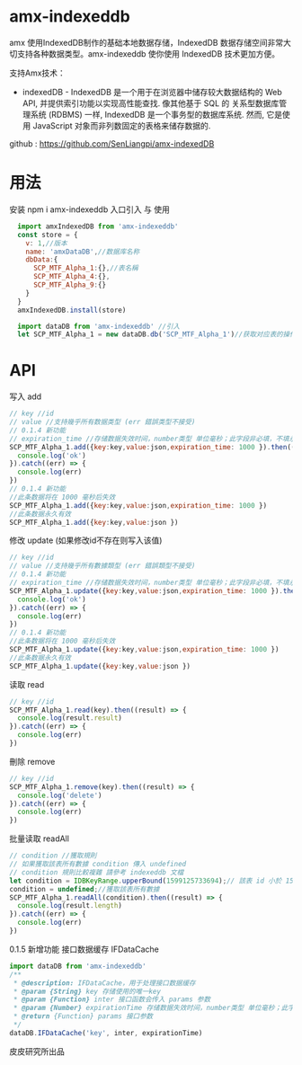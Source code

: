 <!--

 * @Author: Pi Patle
 * @Email: pisenliang@gmail.com
 * @Github: https://github.com/SenLiangpi
 * @Website: https://senliangpi.github.io/blog/#/
 * @Date: 2021-01-13 09:26:42
 * @LastEditors: Pi Patle
 * @LastEditTime: 2023-06-02 17:05:04
-->
# amx-indexeddb
amx 使用IndexedDB制作的基础本地数据存储，IndexedDB 数据存储空间非常大切支持各种数据类型。amx-indexeddb 使你使用 IndexedDB 技术更加方便。
<!-- Amx第一版组要支持vue，还在编写过程中。 -->

支持Amx技术：
* indexedDB - IndexedDB 是一个用于在浏览器中储存较大数据结构的 Web API, 并提供索引功能以实现高性能查找. 像其他基于 SQL 的 关系型数据库管理系统 (RDBMS) 一样, IndexedDB 是一个事务型的数据库系统. 然而, 它是使用 JavaScript 对象而非列数固定的表格来储存数据的.

github : https://github.com/SenLiangpi/amx-indexedDB

# 用法
安装 npm i amx-indexeddb
入口引入 与 使用
```javascript
  import amxIndexedDB from 'amx-indexeddb'
  const store = {
    v: 1,//版本
    name: 'amxDataDB',//数据库名称
    dbData:{
      SCP_MTF_Alpha_1:{},//表名稱
      SCP_MTF_Alpha_4:{},
      SCP_MTF_Alpha_9:{}
    }
  }
  amxIndexedDB.install(store)

  import dataDB from 'amx-indexeddb' //引入
  let SCP_MTF_Alpha_1 = new dataDB.db('SCP_MTF_Alpha_1')//获取对应表的操作权限
```
# API
写入 add
```javascript
// key //id
// value //支持幾乎所有数据类型 (err 錯誤类型不接受)
// 0.1.4 新功能
// expiration_time //存储数据失效时间，number类型 单位毫秒；此字段非必填，不填永久有效；
SCP_MTF_Alpha_1.add({key:key,value:json,expiration_time: 1000 }).then((result) => {
  console.log('ok')
}).catch((err) => {
  console.log(err)
})
// 0.1.4 新功能
//此条数据将在 1000 毫秒后失效
SCP_MTF_Alpha_1.add({key:key,value:json,expiration_time: 1000 })
//此条数据永久有效
SCP_MTF_Alpha_1.add({key:key,value:json })
```
修改 update (如果修改id不存在则写入该值)
```javascript
// key //id
// value //支持幾乎所有數據類型 (err 錯誤類型不接受)
// 0.1.4 新功能
// expiration_time //存储数据失效时间，number类型 单位毫秒；此字段非必填，不填永久有效；
SCP_MTF_Alpha_1.update({key:key,value:json,expiration_time: 1000 }).then((result) => {
  console.log('ok')
}).catch((err) => {
  console.log(err)
})
// 0.1.4 新功能
//此条数据将在 1000 毫秒后失效
SCP_MTF_Alpha_1.update({key:key,value:json,expiration_time: 1000 })
//此条数据永久有效
SCP_MTF_Alpha_1.update({key:key,value:json })
```
读取 read 
```javascript
// key //id
SCP_MTF_Alpha_1.read(key).then((result) => {
  console.log(result.result)
}).catch((err) => {
  console.log(err)
})
```
刪除 remove
```javascript
// key //id
SCP_MTF_Alpha_1.remove(key).then((result) => {
  console.log('delete')
}).catch((err) => {
  console.log(err)
})
```
批量读取 readAll
```javascript
// condition //獲取規則
// 如果獲取該表所有數據 condition 傳入 undefined
// condition 規則比較複雜 請參考 indexeddb 文檔
let condition = IDBKeyRange.upperBound(1599125733694);// 該表 id 小於 1599125733694 的所有數據
condition = undefined;//獲取該表所有數據
SCP_MTF_Alpha_1.readAll(condition).then((result) => {
  console.log(result.length)
}).catch((err) => {
  console.log(err)
})
```
0.1.5 新增功能
接口数据缓存 IFDataCache
```javascript
import dataDB from 'amx-indexeddb'
/**
 * @description: IFDataCache，用于处理接口数据缓存
 * @param {String} key 存储使用的唯一key
 * @param {Function} inter 接口函数会传入 params 参数
 * @param {Number} expirationTime 存储数据失效时间，number类型 单位毫秒；此字段非必填，不填永久有效
 * @return {Function} params 接口参数
 */
dataDB.IFDataCache('key', inter, expirationTime)
```
皮皮研究所出品